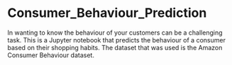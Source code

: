 # Consumer_Behaviour_Prediction
In wanting to know the behaviour of your customers can be a challenging task. This is a Jupyter notebook that predicts the behaviour of a consumer based on their shopping habits. The dataset that was used is the Amazon Consumer Behaviour dataset.

